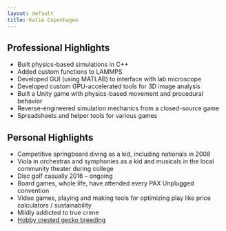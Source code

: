 ```yaml
---
layout: default
title: Katie Copenhagen
---
```


## Professional Highlights

- Built physics-based simulations in C++
- Added custom functions to LAMMPS
- Developed GUI (using MATLAB) to interface with lab microscope
- Developed custom GPU-accelerated tools for 3D image analysis
- Built a Unity game with physics-based movement and procedural behavior
- Reverse-engineered simulation mechanics from a closed-source game
- Spreadsheets and helper tools for various games

## Personal Highlights

- Competitive springboard diving as a kid, including nationals in 2008
- Viola in orchestras and symphonies as a kid and musicals in the local community theater during college
- Disc golf casually 2016 – ongoing
- Board games, whole life, have attended every PAX Unplugged convention
- Video games, playing and making tools for optimizing play like price calculators / sustainability
- Mildly addicted to true crime
- [Hobby crested gecko breeding](https://www.morphmarket.com/stores/kcopenhagen/)
